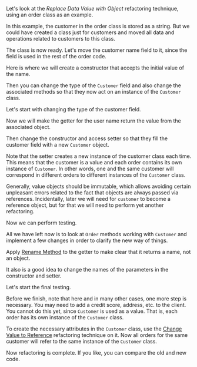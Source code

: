 Let's look at the <i>Replace Data Value with Object</i> refactoring technique, using an order class as an example.

In this example, the customer in the order class is stored as a string. But we could have created a class just for customers and moved all data and operations related to customers to this class.

The class is now ready. Let's move the customer name field to it, since the field is used in the rest of the order code.

Here is where we will create a constructor that accepts the initial value of the name.

Then you can change the type of the <code>Customer</code> field and also change the associated methods so that they now act on an instance of the <code>Customer</code> class.

Let's start with changing the type of the customer field.

Now we will make the getter for the user name return the value from the associated object.

Then change the constructor and access setter so that they fill the customer field with a new <code>Customer</code> object.

Note that the setter creates a new instance of the customer class each time. This means that the customer is a value and each order contains its own instance of <code>Customer</code>. In other words, one and the same customer will correspond in different orders to different instances of the <code>Customer</code> class.

Generally, value objects should be immutable, which allows avoiding certain unpleasant errors related to the fact that objects are always passed via references. Incidentally, later we will need for <code>customer</code> to become a reference object, but for that we will need to perform yet another refactoring.

Now we can perform testing.

All we have left now is to look at <code>Order</code> methods working with <code>Customer</code> and implement a few changes in order to clarify the new way of things.

Apply <a href="/rename-method">Rename Method</a> to the getter to make clear that it returns a name, not an object.

It also is a good idea to change the names of the parameters in the constructor and setter.

Let's start the final testing.

Before we finish, note that here and in many other cases, one more step is necessary. You may need to add a credit score, address, etc. to the client. You cannot do this yet, since <code>Customer</code> is used as a value. That is, each order has its own instance of the <code>Customer</code> class.

To create the necessary attributes in the <code>Customer</code> class, use the <a href="/change-value-to-reference">Change Value to Reference</a> refactoring technique on it. Now all orders for the same customer will refer to the same instance of the <code>Customer</code> class.

Now refactoring is complete. If you like, you can compare the old and new code.